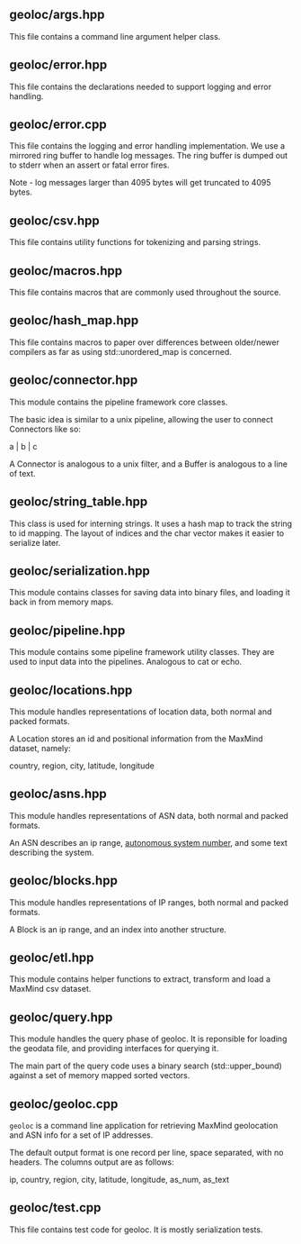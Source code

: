 geoloc/args.hpp
--------------------------

This file contains a command line argument helper class.

geoloc/error.hpp
--------------------------

This file contains the declarations needed to support logging and error 
handling.

geoloc/error.cpp
--------------------------

This file contains the logging and error handling implementation. We use a 
mirrored ring buffer to handle log messages. The ring buffer is dumped out to 
stderr when an assert or fatal error fires.

Note - log messages larger than 4095 bytes will get truncated to 4095 bytes.

geoloc/csv.hpp
--------------------------

This file contains utility functions for tokenizing and parsing strings.

geoloc/macros.hpp
--------------------------

This file contains macros that are commonly used throughout the source.

geoloc/hash\_map.hpp
--------------------------

This file contains macros to paper over differences between older/newer 
compilers as far as using std::unordered_map is concerned.

geoloc/connector.hpp
--------------------------

This module contains the pipeline framework core classes.

The basic idea is similar to a unix pipeline, allowing the user to connect 
Connectors like so:

a | b | c

A Connector is analogous to a unix filter, and a Buffer is analogous to a line 
of text.

geoloc/string\_table.hpp
--------------------------

This class is used for interning strings. It uses a hash map to track the 
string to id mapping.
The layout of indices and the char vector makes it easier to serialize later.

geoloc/serialization.hpp
--------------------------

This module contains classes for saving data into binary files, and loading it 
back in from memory maps.

geoloc/pipeline.hpp
--------------------------

This module contains some pipeline framework utility classes. They are used to 
input data into the pipelines. Analogous to cat or echo.

geoloc/locations.hpp
--------------------------

This module handles representations of location data, both normal and packed 
formats.

A Location stores an id and positional information from the MaxMind dataset, 
namely:

country, region, city, latitude, longitude

geoloc/asns.hpp
--------------------------

This module handles representations of ASN data, both normal and packed 
formats.

An ASN describes an ip range, [autonomous system 
number](http://en.wikipedia.org/wiki/Autonomous_system_%28Internet%29), and 
some text describing the system.

geoloc/blocks.hpp
--------------------------

This module handles representations of IP ranges, both normal and packed 
formats.

A Block is an ip range, and an index into another structure.

geoloc/etl.hpp
--------------------------

This module contains helper functions to extract, transform and load a MaxMind 
csv dataset.

geoloc/query.hpp
--------------------------

This module handles the query phase of geoloc. It is reponsible for loading 
the geodata file, and providing interfaces for querying it. 

The main part of the query code uses a binary search (std::upper\_bound) 
against a set of memory mapped sorted vectors.

geoloc/geoloc.cpp
--------------------------

```geoloc``` is a command line application for retrieving MaxMind geolocation 
and ASN info for a set of IP addresses.

The default output format is one record per line, space separated, with no 
headers. The columns output are as follows:

ip, country, region, city, latitude, longitude, as_num, as\_text

geoloc/test.cpp
--------------------------

This file contains test code for geoloc. It is mostly serialization tests.


